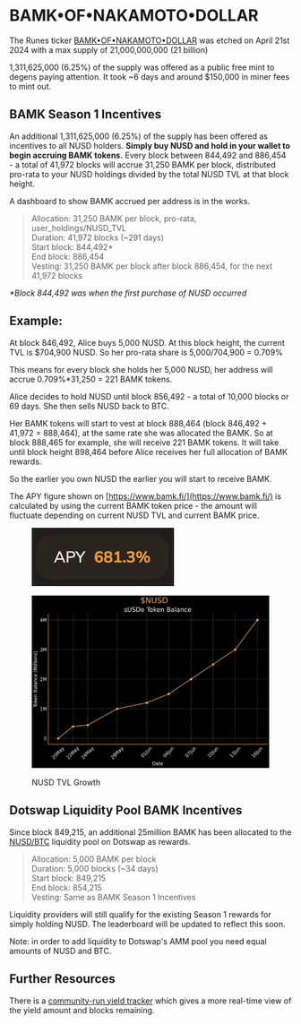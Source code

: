 # BAMK•OF•NAKAMOTO•DOLLAR

The Runes ticker [BAMK•OF•NAKAMOTO•DOLLAR](https://magiceden.io/runes/BAMK%E2%80%A2OF%E2%80%A2NAKAMOTO%E2%80%A2DOLLAR) was etched on April 21st 2024 with a max supply of 21,000,000,000 (21 billion)

1,311,625,000 (6.25%) of the supply was offered as a public free mint to degens paying attention. It took \~6 days and around $150,000 in miner fees to mint out.&#x20;

## BAMK Season 1 Incentives

An additional 1,311,625,000 (6.25%) of the supply has been offered as incentives to all NUSD holders. **Simply buy NUSD and hold in your wallet to begin accruing BAMK tokens.** Every block between 844,492 and 886,454 - a total of 41,972 blocks will accrue 31,250 BAMK per block, distributed pro-rata to your NUSD holdings divided by the total NUSD TVL at that block height.

A dashboard to show BAMK accrued per address is in the works.

> Allocation: 31,250 BAMK per block, pro-rata, user\_holdings/NUSD\_TVL \
> Duration: 41,972 blocks (\~291 days) \
> Start block: 844,492\* \
> End block: 886,454 \
> Vesting: 31,250 BAMK per block after block 886,454, for the next 41,972 blocks

_\*Block 844,492 was when the first purchase of NUSD occurred_

## Example:

At block 846,492, Alice buys 5,000 NUSD. At this block height, the current TVL is $704,900 NUSD. So her pro-rata share is 5,000/704,900 = 0.709%

This means for every block she holds her 5,000 NUSD, her address will accrue 0.709%\*31,250 = 221 BAMK tokens.

Alice decides to hold NUSD until block 856,492 - a total of 10,000 blocks or 69 days. She then sells NUSD back to BTC.&#x20;

Her BAMK tokens will start to vest at block 888,464 (block 846,492 + 41,972 = 888,464), at the same rate she was allocated the BAMK. So at block 888,465 for example, she will receive 221 BAMK tokens. It will take until block height 898,464 before Alice receives her full allocation of BAMK rewards.

So the earlier you own NUSD the earlier you will start to receive BAMK.

The APY figure shown on [https://www.bamk.fi/](https://www.bamk.fi/) is calculated by using the current BAMK token price - the amount will fluctuate depending on current NUSD TVL and current BAMK price.

<figure><img src=".gitbook/assets/Screenshot 2024-06-03 at 10.54.45.png" alt=""><figcaption></figcaption></figure>

<figure><img src=".gitbook/assets/image (5).png" alt=""><figcaption><p>NUSD TVL Growth</p></figcaption></figure>

## Dotswap Liquidity Pool BAMK Incentives

Since block 849,215, an additional 25million BAMK has been allocated to the [NUSD/BTC](https://www.dotswap.app/swap#R\_BTC\_NUSD%E2%80%A2NUSD%E2%80%A2NUSD%E2%80%A2NUSD) liquidity pool on Dotswap as rewards.

> Allocation: 5,000 BAMK per block \
> Duration: 5,000 blocks (\~34 days) \
> Start block: 849,215 \
> End block: 854,215 \
> Vesting: Same as BAMK Season 1 Incentives

Liquidity providers will still qualify for the existing Season 1 rewards for simply holding NUSD. The leaderboard will be updated to reflect this soon.

Note: in order to add liquidity to Dotswap's AMM pool you need equal amounts of NUSD and BTC.&#x20;

## Further Resources

There is a [community-run yield tracker](https://nusd-data.vercel.app/) which gives a more real-time view of the yield amount and blocks remaining.
